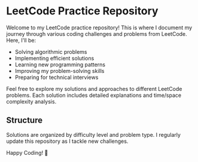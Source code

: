 # LeetCode Practice Repository

Welcome to my LeetCode practice repository! This is where I document my journey through various coding challenges and problems from LeetCode. Here, I'll be:

- Solving algorithmic problems
- Implementing efficient solutions
- Learning new programming patterns
- Improving my problem-solving skills
- Preparing for technical interviews

Feel free to explore my solutions and approaches to different LeetCode problems. Each solution includes detailed explanations and time/space complexity analysis.

## Structure

Solutions are organized by difficulty level and problem type. I regularly update this repository as I tackle new challenges.

Happy Coding! 🚀
